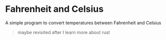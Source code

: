 # Fahrenheit and Celsius

A simple program to convert temperatures between Fahrenheit and Celsius
> maybe revisited after I learn more about rust